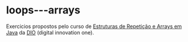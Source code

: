 # loops---arrays
Exercicios propostos pelo curso de [Estruturas de Repetição e Arrays em Java](https://web.dio.me/course/estruturas-de-repeticao-e-arrays-em-java/learning/febaaad5-ea57-4389-a960-2907fa40041c?back=/track/amdocs-java-developer) da [DIO](https://web.dio.me/home) (digital innovation one).

